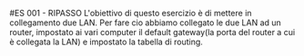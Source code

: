 #ES 001 - RIPASSO
L'obiettivo di questo esercizio è di mettere in collegamento due LAN.
Per fare cio abbiamo collegato le due LAN ad un router, impostato ai vari computer il default gateway(la porta del router a cui è collegata la LAN) e impostato la tabella di routing.